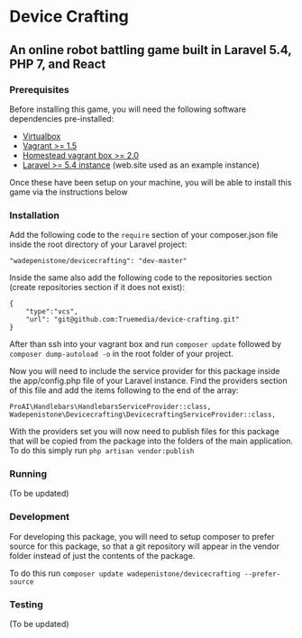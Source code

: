 # Device Crafting
## An online robot battling game built in Laravel 5.4, PHP 7, and React


### Prerequisites
Before installing this game, you will need the following software dependencies pre-installed:

- [Virtualbox](https://www.virtualbox.org/wiki/Downloads)
- [Vagrant >= 1.5](https://www.vagrantup.com/downloads.html)
- [Homestead vagrant box >= 2.0](https://laravel.com/docs/5.4/homestead)
- [Laravel >= 5.4 instance](https://laravel.com/docs/5.4/installation) (web.site used as an example instance)

Once these have been setup on your machine, you will be able to install this game via the instructions below

### Installation
Add the following code to the `require` section of your composer.json file inside the root directory of your Laravel project:

    "wadepenistone/devicecrafting": "dev-master"

Inside the same also add the following code to the repositories section (create repositories section if it does not exist):

    {
        "type":"vcs",
        "url": "git@github.com:Truemedia/device-crafting.git"
    }

After than ssh into your vagrant box and run `composer update` followed by `composer dump-autoload -o` in the root folder of your project.

Now you will need to include the service provider for this package inside the app/config.php file of your Laravel instance. Find the providers section of this file and add the items following to the end of the array:

    ProAI\Handlebars\HandlebarsServiceProvider::class,
    Wadepenistone\Devicecrafting\DevicecraftingServiceProvider::class,

With the providers set you will now need to publish files for this package that will be copied from the package into the folders of the main application.
To do this simply run `php artisan vendor:publish`

### Running
(To be updated)

### Development
For developing this package, you will need to setup composer to prefer source for this package, so that a git repository will appear in the vendor folder instead of just the contents of the package.

To do this run `composer update wadepenistone/devicecrafting --prefer-source`

### Testing
(To be updated)
